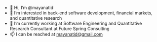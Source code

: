 - 👋 Hi, I’m @mayanatid
- 👀 I’m interested in back-end software development, financial markets, and quantitative research
- 🌱 I’m currently working at Software Engineering and Quantitative Research Consultant at Future Spring Consulting
- 📫 I can be reached at mayanatid@gmail.com

<!---
mayanatid/mayanatid is a ✨ special ✨ repository because its `README.md` (this file) appears on your GitHub profile.
You can click the Preview link to take a look at your changes.
--->
